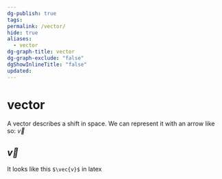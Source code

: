```yaml
---
dg-publish: true
tags: 
permalink: /vector/
hide: true
aliases:
  - vector
dg-graph-title: vector
dg-graph-exclude: "false"
dgShowInlineTitle: "false"
updated:
---
```

# **vector** 
A vector describes a shift in space. We can represent it with an arrow like so: $\vec{v}$

## $\vec{v}$
It looks like this `$\vec{v}$` in latex